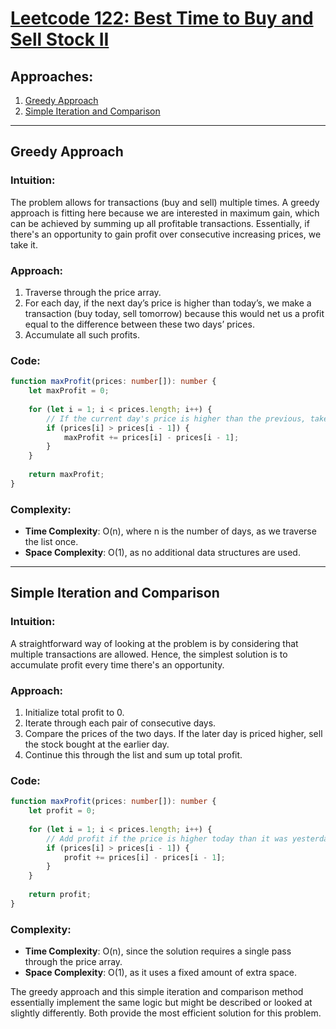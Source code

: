# [Leetcode 122: Best Time to Buy and Sell Stock II](https://leetcode.com/problems/best-time-to-buy-and-sell-stock-ii/)

## Approaches:

1. [Greedy Approach](#greedy-approach)
2. [Simple Iteration and Comparison](#simple-iteration-and-comparison)

---

## Greedy Approach

### Intuition:
The problem allows for transactions (buy and sell) multiple times. A greedy approach is fitting here because we are interested in maximum gain, which can be achieved by summing up all profitable transactions. Essentially, if there's an opportunity to gain profit over consecutive increasing prices, we take it.

### Approach:
1. Traverse through the price array.
2. For each day, if the next day’s price is higher than today’s, we make a transaction (buy today, sell tomorrow) because this would net us a profit equal to the difference between these two days’ prices.
3. Accumulate all such profits.

### Code:

```typescript
function maxProfit(prices: number[]): number {
    let maxProfit = 0;
    
    for (let i = 1; i < prices.length; i++) {
        // If the current day's price is higher than the previous, take the profit
        if (prices[i] > prices[i - 1]) {
            maxProfit += prices[i] - prices[i - 1]; 
        }
    }
    
    return maxProfit;
}
```

### Complexity:
- **Time Complexity**: O(n), where n is the number of days, as we traverse the list once.
- **Space Complexity**: O(1), as no additional data structures are used.

---

## Simple Iteration and Comparison

### Intuition:
A straightforward way of looking at the problem is by considering that multiple transactions are allowed. Hence, the simplest solution is to accumulate profit every time there's an opportunity.

### Approach:
1. Initialize total profit to 0.
2. Iterate through each pair of consecutive days.
3. Compare the prices of the two days. If the later day is priced higher, sell the stock bought at the earlier day.
4. Continue this through the list and sum up total profit.

### Code:

```typescript
function maxProfit(prices: number[]): number {
    let profit = 0;
    
    for (let i = 1; i < prices.length; i++) {
        // Add profit if the price is higher today than it was yesterday
        if (prices[i] > prices[i - 1]) {
            profit += prices[i] - prices[i - 1];
        }
    }
    
    return profit;
}
```

### Complexity:
- **Time Complexity**: O(n), since the solution requires a single pass through the price array.
- **Space Complexity**: O(1), as it uses a fixed amount of extra space.

The greedy approach and this simple iteration and comparison method essentially implement the same logic but might be described or looked at slightly differently. Both provide the most efficient solution for this problem.


